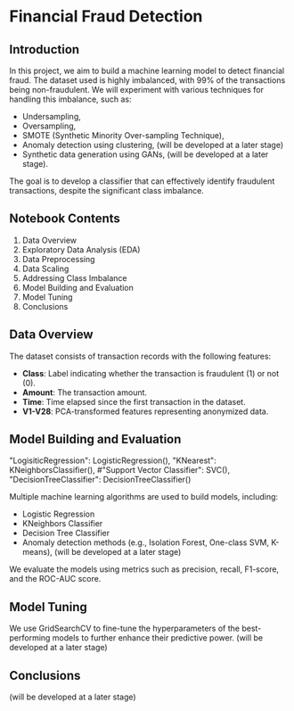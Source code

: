 # Financial Fraud Detection

## Introduction

In this project, we aim to build a machine learning model to detect financial fraud. The dataset used is highly imbalanced, with 99% of the transactions being non-fraudulent. We will experiment with various techniques for handling this imbalance, such as:
* Undersampling,
* Oversampling,
* SMOTE (Synthetic Minority Over-sampling Technique),
* Anomaly detection using clustering, (will be developed at a later stage)
* Synthetic data generation using GANs, (will be developed at a later stage).

The goal is to develop a classifier that can effectively identify fraudulent transactions, despite the significant class imbalance.

## Notebook Contents

1. Data Overview
2. Exploratory Data Analysis (EDA)
3. Data Preprocessing 
4. Data Scaling
5. Addressing Class Imbalance
6. Model Building and Evaluation
7. Model Tuning
8. Conclusions

## Data Overview

The dataset consists of transaction records with the following features:

- **Class**: Label indicating whether the transaction is fraudulent (1) or not (0).
- **Amount**: The transaction amount.
- **Time**: Time elapsed since the first transaction in the dataset.
- **V1-V28**: PCA-transformed features representing anonymized data.

## Model Building and Evaluation


"LogisiticRegression": LogisticRegression(),
    "KNearest": KNeighborsClassifier(),
    #"Support Vector Classifier": SVC(),
    "DecisionTreeClassifier": DecisionTreeClassifier()

Multiple machine learning algorithms are used to build models, including:

- Logistic Regression
- KNeighbors Classifier
- Decision Tree Classifier
- Anomaly detection methods (e.g., Isolation Forest, One-class SVM, K-means), (will be developed at a later stage)

We evaluate the models using metrics such as precision, recall, F1-score, and the ROC-AUC score.

## Model Tuning

We use GridSearchCV to fine-tune the hyperparameters of the best-performing models to further enhance their predictive power. (will be developed at a later stage)

## Conclusions

(will be developed at a later stage)

